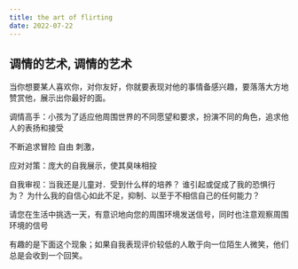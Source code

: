 ```yaml
---
title: the art of flirting
date: 2022-07-22
---
```


## 调情的艺术, 调情的艺术


当你想要某人喜欢你，对你友好，你就要表现对他的事情备感兴趣，要落落大方地赞赏他，展示出你最好的面。

调情高手：小孩为了适应他周围世界的不同愿望和要求，扮演不同的角色，追求他人的表扬和接受

不断追求冒险 自由 刺激，

应对对策：庞大的自我展示，使其臭味相投
 
 
自我审视：当我还是儿童对．受到什么样的培养？     谁引起或促成了我的恐惧行为？     为什么我的自信心如此不足，抑制、以至于不相信自己的任何能力？


请您在生活中挑选一天，有意识地向您的周围环境发送信号，同时也注意观察周围环境的信号


有趣的是下面这个现象；如果自我表现评价较低的人敢于向一位陌生人微笑，他们总是会收到一个回笑。


